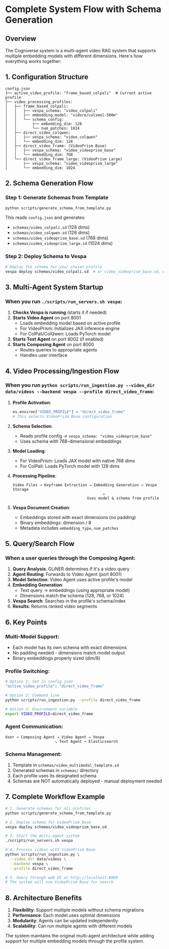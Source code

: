 # Complete System Flow with Schema Generation

## Overview

The Cogniverse system is a multi-agent video RAG system that supports multiple embedding models with different dimensions. Here's how everything works together:

## 1. Configuration Structure

```
config.json
├── active_video_profile: "frame_based_colpali"  # Current active profile
├── video_processing_profiles:
│   ├── frame_based_colpali:
│   │   ├── vespa_schema: "video_colpali"
│   │   ├── embedding_model: "vidore/colsmol-500m"
│   │   └── schema_config:
│   │       ├── embedding_dim: 128
│   │       └── num_patches: 1024
│   ├── direct_video_colqwen:
│   │   ├── vespa_schema: "video_colqwen"
│   │   └── embedding_dim: 128
│   ├── direct_video_frame: (VideoPrism Base)
│   │   ├── vespa_schema: "video_videoprism_base"
│   │   └── embedding_dim: 768
│   └── direct_video_frame_large: (VideoPrism Large)
│       ├── vespa_schema: "video_videoprism_large"
│       └── embedding_dim: 1024
```

## 2. Schema Generation Flow

### Step 1: Generate Schemas from Template
```bash
python scripts/generate_schema_from_template.py
```

This reads `config.json` and generates:
- `schemas/video_colpali.sd` (128 dims)
- `schemas/video_colqwen.sd` (128 dims)
- `schemas/video_videoprism_base.sd` (768 dims)
- `schemas/video_videoprism_large.sd` (1024 dims)

### Step 2: Deploy Schema to Vespa
```bash
# Deploy the schema for your chosen profile
vespa deploy schemas/video_colpali.sd  # or video_videoprism_base.sd, etc.
```

## 3. Multi-Agent System Startup

### When you run `./scripts/run_servers.sh vespa`:

1. **Checks Vespa is running** (starts it if needed)
2. **Starts Video Agent** on port 8001
   - Loads embedding model based on active profile
   - For VideoPrism: Initializes JAX inference engine
   - For ColPali/ColQwen: Loads PyTorch model
3. **Starts Text Agent** on port 8002 (if enabled)
4. **Starts Composing Agent** on port 8000
   - Routes queries to appropriate agents
   - Handles user interface

## 4. Video Processing/Ingestion Flow

### When you run `python scripts/run_ingestion.py --video_dir data/videos --backend vespa --profile direct_video_frame`:

1. **Profile Activation**:
   ```python
   os.environ["VIDEO_PROFILE"] = "direct_video_frame"
   # This selects VideoPrism Base configuration
   ```

2. **Schema Selection**:
   - Reads profile config → `vespa_schema: "video_videoprism_base"`
   - Uses schema with 768-dimensional embeddings

3. **Model Loading**:
   - For VideoPrism: Loads JAX model with native 768 dims
   - For ColPali: Loads PyTorch model with 128 dims

4. **Processing Pipeline**:
   ```
   Video Files → Keyframe Extraction → Embedding Generation → Vespa Storage
                                           ↓
                                    Uses model & schema from profile
   ```

5. **Vespa Document Creation**:
   - Embeddings stored with exact dimensions (no padding)
   - Binary embeddings: dimension / 8
   - Metadata includes `embedding_type`, `num_patches`

## 5. Query/Search Flow

### When a user queries through the Composing Agent:

1. **Query Analysis**: GLiNER determines if it's a video query
2. **Agent Routing**: Forwards to Video Agent (port 8001)
3. **Model Selection**: Video Agent uses active profile's model
4. **Embedding Generation**: 
   - Text query → embeddings (using appropriate model)
   - Dimensions match the schema (128, 768, or 1024)
5. **Vespa Search**: Searches in the profile's schema/index
6. **Results**: Returns ranked video segments

## 6. Key Points

### Multi-Model Support:
- Each model has its own schema with exact dimensions
- No padding needed - dimensions match model output
- Binary embeddings properly sized (dim/8)

### Profile Switching:
```bash
# Option 1: Set in config.json
"active_video_profile": "direct_video_frame"

# Option 2: Command line
python scripts/run_ingestion.py --profile direct_video_frame

# Option 3: Environment variable
export VIDEO_PROFILE=direct_video_frame
```

### Agent Communication:
```
User → Composing Agent → Video Agent → Vespa
                      ↘ Text Agent → Elasticsearch
```

### Schema Management:
1. Template in `schemas/video_multimodal_template.sd`
2. Generated schemas in `schemas/` directory
3. Each profile uses its designated schema
4. Schemas are NOT automatically deployed - manual deployment needed

## 7. Complete Workflow Example

```bash
# 1. Generate schemas for all profiles
python scripts/generate_schema_from_template.py

# 2. Deploy schema for VideoPrism Base
vespa deploy schemas/video_videoprism_base.sd

# 3. Start the multi-agent system
./scripts/run_servers.sh vespa

# 4. Process videos with VideoPrism Base
python scripts/run_ingestion.py \
  --video_dir data/videos \
  --backend vespa \
  --profile direct_video_frame

# 5. Query through web UI at http://localhost:8000
# The system will use VideoPrism Base for search
```

## 8. Architecture Benefits

1. **Flexibility**: Support multiple models without schema migrations
2. **Performance**: Each model uses optimal dimensions
3. **Modularity**: Agents can be updated independently
4. **Scalability**: Can run multiple agents with different models

The system maintains the original multi-agent architecture while adding support for multiple embedding models through the profile system.